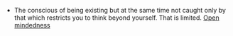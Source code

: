 - The conscious of being existing but at the same time not caught only by that which restricts you to think beyond yourself. That is limited. [Open mindedness]()
